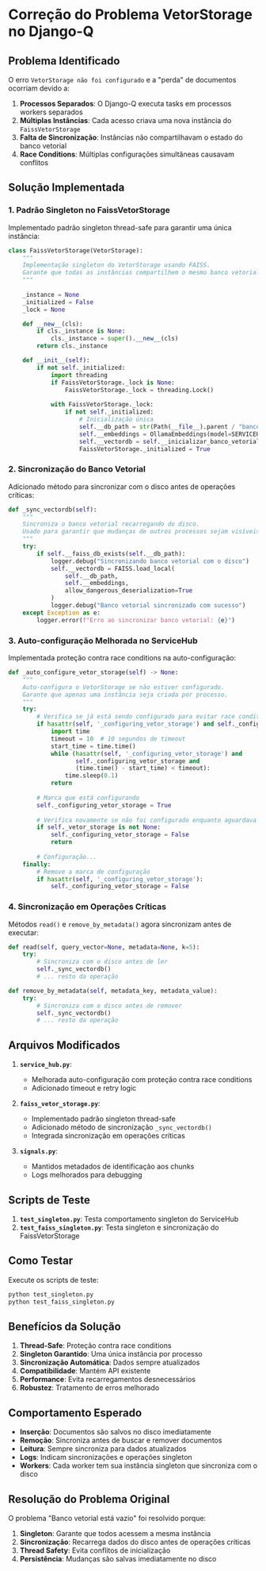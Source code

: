 # Correção do Problema VetorStorage no Django-Q

## Problema Identificado

O erro `VetorStorage não foi configurado` e a "perda" de documentos ocorriam devido a:

1. **Processos Separados**: O Django-Q executa tasks em processos workers separados
2. **Múltiplas Instâncias**: Cada acesso criava uma nova instância do `FaissVetorStorage`
3. **Falta de Sincronização**: Instâncias não compartilhavam o estado do banco vetorial
4. **Race Conditions**: Múltiplas configurações simultâneas causavam conflitos

## Solução Implementada

### 1. Padrão Singleton no FaissVetorStorage

Implementado padrão singleton thread-safe para garantir uma única instância:

```python
class FaissVetorStorage(VetorStorage):
    """
    Implementação singleton do VetorStorage usando FAISS.
    Garante que todas as instâncias compartilhem o mesmo banco vetorial.
    """
    
    _instance = None
    _initialized = False
    _lock = None

    def __new__(cls):
        if cls._instance is None:
            cls._instance = super().__new__(cls)
        return cls._instance

    def __init__(self):
        if not self._initialized:
            import threading
            if FaissVetorStorage._lock is None:
                FaissVetorStorage._lock = threading.Lock()
                
            with FaissVetorStorage._lock:
                if not self._initialized:
                    # Inicialização única
                    self.__db_path = str(Path(__file__).parent / "banco_faiss")
                    self.__embeddings = OllamaEmbeddings(model=SERVICEHUB.FAISS_MODEL)
                    self.__vectordb = self.__inicializar_banco_vetorial()
                    FaissVetorStorage._initialized = True
```

### 2. Sincronização do Banco Vetorial

Adicionado método para sincronizar com o disco antes de operações críticas:

```python
def _sync_vectordb(self):
    """
    Sincroniza o banco vetorial recarregando do disco.
    Usado para garantir que mudanças de outros processos sejam visíveis.
    """
    try:
        if self.__faiss_db_exists(self.__db_path):
            logger.debug("Sincronizando banco vetorial com o disco")
            self.__vectordb = FAISS.load_local(
                self.__db_path,
                self.__embeddings,
                allow_dangerous_deserialization=True
            )
            logger.debug("Banco vetorial sincronizado com sucesso")
    except Exception as e:
        logger.error(f"Erro ao sincronizar banco vetorial: {e}")
```

### 3. Auto-configuração Melhorada no ServiceHub

Implementada proteção contra race conditions na auto-configuração:

```python
def _auto_configure_vetor_storage(self) -> None:
    """
    Auto-configura o VetorStorage se não estiver configurado.
    Garante que apenas uma instância seja criada por processo.
    """
    try:
        # Verifica se já está sendo configurado para evitar race conditions
        if hasattr(self, '_configuring_vetor_storage') and self._configuring_vetor_storage:
            import time
            timeout = 10  # 10 segundos de timeout
            start_time = time.time()
            while (hasattr(self, '_configuring_vetor_storage') and 
                   self._configuring_vetor_storage and 
                   (time.time() - start_time) < timeout):
                time.sleep(0.1)
            return
            
        # Marca que está configurando
        self._configuring_vetor_storage = True
        
        # Verifica novamente se não foi configurado enquanto aguardava
        if self._vetor_storage is not None:
            self._configuring_vetor_storage = False
            return
        
        # Configuração...
    finally:
        # Remove a marca de configuração
        if hasattr(self, '_configuring_vetor_storage'):
            self._configuring_vetor_storage = False
```

### 4. Sincronização em Operações Críticas

Métodos `read()` e `remove_by_metadata()` agora sincronizam antes de executar:

```python
def read(self, query_vector=None, metadata=None, k=5):
    try:
        # Sincroniza com o disco antes de ler
        self._sync_vectordb()
        # ... resto da operação

def remove_by_metadata(self, metadata_key, metadata_value):
    try:
        # Sincroniza com o disco antes de remover
        self._sync_vectordb()
        # ... resto da operação
```

## Arquivos Modificados

1. **`service_hub.py`**:
   - Melhorada auto-configuração com proteção contra race conditions
   - Adicionado timeout e retry logic

2. **`faiss_vetor_storage.py`**:
   - Implementado padrão singleton thread-safe
   - Adicionado método de sincronização `_sync_vectordb()`
   - Integrada sincronização em operações críticas

3. **`signals.py`**:
   - Mantidos metadados de identificação aos chunks
   - Logs melhorados para debugging

## Scripts de Teste

1. **`test_singleton.py`**: Testa comportamento singleton do ServiceHub
2. **`test_faiss_singleton.py`**: Testa singleton e sincronização do FaissVetorStorage

## Como Testar

Execute os scripts de teste:

```bash
python test_singleton.py
python test_faiss_singleton.py
```

## Benefícios da Solução

1. **Thread-Safe**: Proteção contra race conditions
2. **Singleton Garantido**: Uma única instância por processo
3. **Sincronização Automática**: Dados sempre atualizados
4. **Compatibilidade**: Mantém API existente
5. **Performance**: Evita recarregamentos desnecessários
6. **Robustez**: Tratamento de erros melhorado

## Comportamento Esperado

- **Inserção**: Documentos são salvos no disco imediatamente
- **Remoção**: Sincroniza antes de buscar e remover documentos  
- **Leitura**: Sempre sincroniza para dados atualizados
- **Logs**: Indicam sincronizações e operações singleton
- **Workers**: Cada worker tem sua instância singleton que sincroniza com o disco

## Resolução do Problema Original

O problema "Banco vetorial está vazio" foi resolvido porque:

1. **Singleton**: Garante que todos acessem a mesma instância
2. **Sincronização**: Recarrega dados do disco antes de operações críticas
3. **Thread Safety**: Evita conflitos de inicialização
4. **Persistência**: Mudanças são salvas imediatamente no disco
